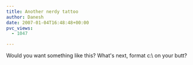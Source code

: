 ```yaml
---
title: Another nerdy tattoo
author: Danesh
date: 2007-01-04T16:48:48+00:00
pvc_views:
  - 1047

---
```

Would you want something like this? What's next, format c:\ on your butt?